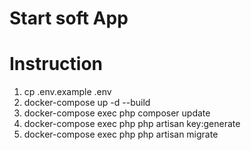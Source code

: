 # Start soft App

# Instruction

1. cp .env.example .env
2. docker-compose up -d --build 
3. docker-compose exec php composer update
4. docker-compose exec php php artisan key:generate
4. docker-compose exec php php artisan migrate